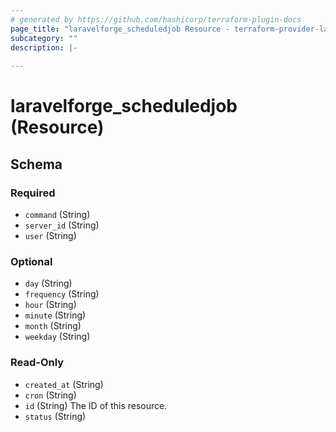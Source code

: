 ```yaml
---
# generated by https://github.com/hashicorp/terraform-plugin-docs
page_title: "laravelforge_scheduledjob Resource - terraform-provider-laravelforge"
subcategory: ""
description: |-
  
---
```


# laravelforge_scheduledjob (Resource)





<!-- schema generated by tfplugindocs -->
## Schema

### Required

- `command` (String)
- `server_id` (String)
- `user` (String)

### Optional

- `day` (String)
- `frequency` (String)
- `hour` (String)
- `minute` (String)
- `month` (String)
- `weekday` (String)

### Read-Only

- `created_at` (String)
- `cron` (String)
- `id` (String) The ID of this resource.
- `status` (String)


